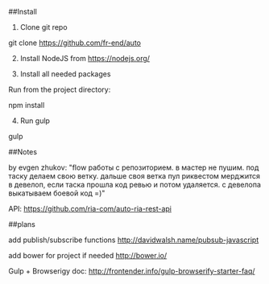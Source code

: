 ##Install

1) Clone git repo

git clone https://github.com/fr-end/auto

2) Install NodeJS from https://nodejs.org/

3) Install all needed packages

Run from the project directory:

npm install 

4) Run gulp

gulp

##Notes

by evgen zhukov:
"flow работы с репозиторием.
в мастер не пушим.
под таску делаем свою ветку.
дальше своя ветка пул риквестом мерджится в девелоп, если таска прошла код ревью и потом удаляется.
с девелопа выкатываем боевой код =)"

API:
https://github.com/ria-com/auto-ria-rest-api

##plans

add publish/subscribe functions http://davidwalsh.name/pubsub-javascript

add bower for project if needed http://bower.io/

Gulp + Browserigy doc:
http://frontender.info/gulp-browserify-starter-faq/
